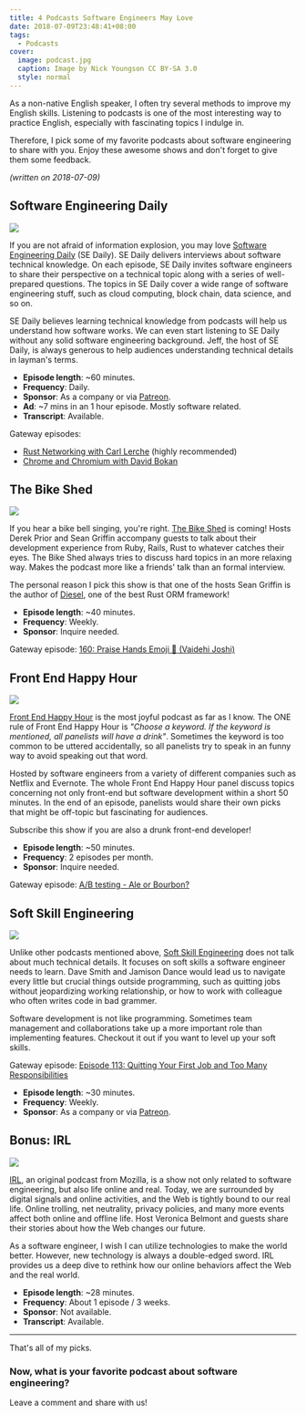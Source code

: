 ```yaml
---
title: 4 Podcasts Software Engineers May Love
date: 2018-07-09T23:48:41+08:00
tags:
  - Podcasts
cover:
  image: podcast.jpg
  caption: Image by Nick Youngson CC BY-SA 3.0
  style: normal
---
```


As a non-native English speaker, I often try several methods to improve my English skills. Listening to podcasts is one of the most interesting way to practice English, especially with fascinating topics I indulge in.

Therefore, I pick some of my favorite podcasts about software engineering to share with you. Enjoy these awesome shows and don't forget to give them some feedback.

_(written on 2018-07-09)_

## Software Engineering Daily

[![](https://is1-ssl.mzstatic.com/image/thumb/Music62/v4/6e/3a/7f/6e3a7f2d-b42a-fddd-8761-f2bc316d20b9/source/200x200bb.jpg)][sedaily]

If you are not afraid of information explosion, you may love [Software Engineering Daily][sedaily] (SE Daily). SE Daily delivers interviews about software technical knowledge. On each episode, SE Daily invites software engineers to share their perspective on a technical topic along with a series of well-prepared questions. The topics in SE Daily cover a wide range of software engineering stuff, such as cloud computing, block chain, data science, and so on.

SE Daily believes learning technical knowledge from podcasts will help us understand how software works. We can even start listening to SE Daily without any solid software engineering background. Jeff, the host of SE Daily, is always generous to help audiences understanding technical details in layman's terms.

- **Episode length**: ~60 minutes.
- **Frequency**: Daily.
- **Sponsor**: As a company or via [Patreon](https://www.patreon.com/user?u=4173731).
- **Ad**: ~7 mins in an 1 hour episode. Mostly software related.
- **Transcript**: Available.

Gateway episodes:

- [Rust Networking with Carl Lerche](https://softwareengineeringdaily.com/2018/06/19/rust-networking-with-carl-lerche/) (highly recommended)
- [Chrome and Chromium with David Bokan](https://softwareengineeringdaily.com/2018/06/28/chrome-and-chromium-with-david-bokan/)

[sedaily]: https://softwareengineeringdaily.com/

## The Bike Shed

[![](https://is2-ssl.mzstatic.com/image/thumb/Music118/v4/b0/76/fd/b076fd6a-dc35-570d-99cb-718b2d019f52/source/200x200bb.jpg)][bikeshed]

If you hear a bike bell singing, you're right. [The Bike Shed][bikeshed] is coming! Hosts Derek Prior and Sean Griffin accompany guests to talk about their development experience from Ruby, Rails, Rust to whatever catches their eyes. The Bike Shed always tries to discuss hard topics in an more relaxing way. Makes the podcast more like a friends' talk than an formal interview.

The personal reason I pick this show is that one of the hosts Sean Griffin is the author of [Diesel](http://diesel.rs/), one of the best Rust ORM framework!

- **Episode length**: ~40 minutes.
- **Frequency**: Weekly.
- **Sponsor**: Inquire needed.

Gateway episode: [160: Praise Hands Emoji 🙌 (Vaidehi Joshi)](http://bikeshed.fm/160)

[bikeshed]: http://bikeshed.fm/

## Front End Happy Hour

[![](https://is2-ssl.mzstatic.com/image/thumb/Music125/v4/7d/15/39/7d1539eb-123b-8b45-badc-0bbfdedaf82e/source/200x200bb.jpg)][frontendhh]

[Front End Happy Hour][frontendhh] is the most joyful podcast as far as I know. The ONE rule of Front End Happy Hour is _"Choose a keyword. If the keyword is mentioned, all panelists will have a drink"_. Sometimes the keyword is too common to be uttered accidentally, so all panelists try to speak in an funny way to avoid speaking out that word.

Hosted by software engineers from a variety of different companies such as Netflix and Evernote. The whole Front End Happy Hour panel discuss topics concerning not only front-end but software development within a short 50 minutes. In the end of an episode, panelists would share their own picks that might be off-topic but fascinating for audiences.

Subscribe this show if you are also a drunk front-end developer!

- **Episode length**: ~50 minutes.
- **Frequency**: 2 episodes per month.
- **Sponsor**: Inquire needed.

Gateway episode: [A/B testing - Ale or Bourbon?](http://frontendhappyhour.com/episodes/ab-testing-ale-or-bourbon/)

[frontendhh]: http://frontendhappyhour.com/

## Soft Skill Engineering

[![](https://is5-ssl.mzstatic.com/image/thumb/Music71/v4/56/d4/c2/56d4c2a4-be6e-5dcc-aec6-aa3817008e3e/source/200x200bb.jpg)][softskills]

Unlike other podcasts mentioned above, [Soft Skill Engineering][softskills] does not talk about much technical details. It focuses on soft skills a software engineer needs to learn. Dave Smith and Jamison Dance would lead us to navigate every little but crucial things outside programming, such as quitting jobs without jeopardizing working relationship, or how to work with colleague who often writes code in bad grammer.

Software development is not like programming. Sometimes team management and collaborations take up a more important role than implementing features. Checkout it out if you want to level up your soft skills.

Gateway episode: [Episode 113: Quitting Your First Job and Too Many Responsibilities](https://softskills.audio/2018/06/25/episode-113-quitting-the-first-job-and-too-many-responsibilities/)

- **Episode length**: ~30 minutes.
- **Frequency**: Weekly.
- **Sponsor**: As a company or via [Patreon](https://www.patreon.com/SoftSkillsEng).

[softskills]: https://softskills.audio/

## Bonus: IRL

[![](https://is5-ssl.mzstatic.com/image/thumb/Music117/v4/3a/07/e5/3a07e502-96b4-7ef2-aa07-7bcb2e2c4c7e/source/200x200bb.jpg)][irl]

[IRL][irl], an original podcast from Mozilla, is a show not only related to software engineering, but also life online and real. Today, we are surrounded by digital signals and online activities, and the Web is tightly bound to our real life. Online trolling, net neutrality, privacy policies, and many more events affect both online and offline life. Host Veronica Belmont and guests share their stories about how the Web changes our future.

As a software engineer, I wish I can utilize technologies to make the world better. However, new technology is always a double-edged sword. IRL provides us a deep dive to rethink how our online behaviors affect the Web and the real world.

- **Episode length**: ~28 minutes.
- **Frequency**: About 1 episode / 3 weeks.
- **Sponsor**: Not available.
- **Transcript**: Available.

[irl]: https://irlpodcast.org/

---

That's all of my picks.

### Now, what is your favorite podcast about software engineering?

Leave a comment and share with us!
